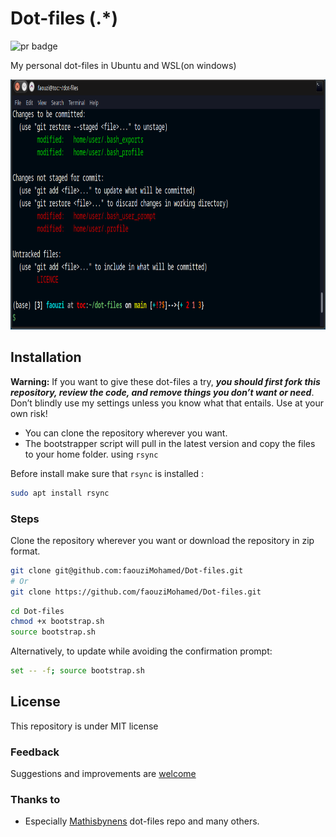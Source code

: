 # Dot-files (.*)  

 <p align='left'>
     <img src='https://img.shields.io/badge/Pull%20request-Welcome-96ff00.svg?&style=for-the-badge' alt='pr badge'>
 </p>  

My personal dot-files in Ubuntu and WSL(on windows)  
<p align="'left">
    <img src='images/preview.png' alt='Preview with git status' height='400'>
</p>   

## Installation

**Warning:** If you want to give these dot-files a try, ***you  should first fork this repository, review the code, and remove things  you don’t want or need***. Don’t blindly use my settings unless you know  what that entails. Use at your own risk!

* You can clone the repository wherever you want.
* The bootstrapper script will pull in the latest version and copy the files to your home folder. using `rsync`

Before install make sure that `rsync` is installed : 

```bash
sudo apt install rsync
```

### Steps

Clone the repository wherever you want or download the repository in zip format.

```bash
git clone git@github.com:faouziMohamed/Dot-files.git
# Or
git clone https://github.com/faouziMohamed/Dot-files.git
```
```bash
cd Dot-files
chmod +x bootstrap.sh
source bootstrap.sh
```

Alternatively, to update while avoiding the confirmation prompt:

```bash
set -- -f; source bootstrap.sh
```

## License

This repository is under MIT license

### Feedback 

Suggestions and improvements are [welcome](https://github.com/faouziMohamed/Dot-files/issues)

### Thanks to

* Especially [Mathisbynens](https://github.com/mathiasbynens/dotfiles) dot-files repo and many others.
